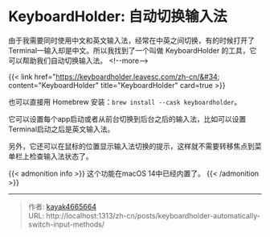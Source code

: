# KeyboardHolder: 自动切换输入法

由于我需要同时使用中文和英文输入法，经常在中英之间切换，有的时候打开了Terminal一输入却是中文。所以我找到了一个叫做 KeyboardHolder 的工具，它可以帮助我们自动切换输入法。
&lt;!--more--&gt;

{{&lt; link href=&#34;https://keyboardholder.leavesc.com/zh-cn/&#34; content=&#34;KeyboardHolder&#34; title=&#34;KeyboardHolder&#34; card=true &gt;}}

也可以直接用 Homebrew 安装：`brew install --cask keyboardholder`。

它可以设置每个app启动或者从前台切换到后台之后的输入法，比如可以设置Terminal启动之后是英文输入法。

另外，它还可以在鼠标的位置显示输入法切换的提示，这样就不需要转移焦点到菜单栏上检查输入法状态了。

{{&lt; admonition info &gt;}}
这个功能在macOS 14中已经内置了。
{{&lt; /admonition &gt;}}

---

> 作者: [kayak4665664](https://github.com/kayak4665664)  
> URL: http://localhost:1313/zh-cn/posts/keyboardholder-automatically-switch-input-methods/  

